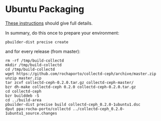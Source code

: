 # Ubuntu Packaging

[These instructions](http://packaging.ubuntu.com/html/packaging-new-software.html) should give full details.

In summary, do this once to prepare your environment:
```
pbuilder-dist precise create
```

and for every release (from master):
```
rm -rf /tmp/build-collectd
mkdir /tmp/build-collectd
cd /tmp/build-collectd
wget https://github.com/rochaporto/collectd-ceph/archive/master.zip
unzip master.zip
tar zcvf collectd-ceph-0.2.0.tar.gz collectd-ceph-master/
bzr dh-make collectd-ceph 0.2.0 collectd-ceph-0.2.0.tar.gz
cd collectd-ceph
bzr builddeb -S
cd ../build-area
pbuilder-dist precise build collectd-ceph_0.2.0-1ubuntu1.dsc
dput ppa:rocha-porto/collectd ../collectd-ceph_0.2.0-1ubuntu1_source.changes
```
